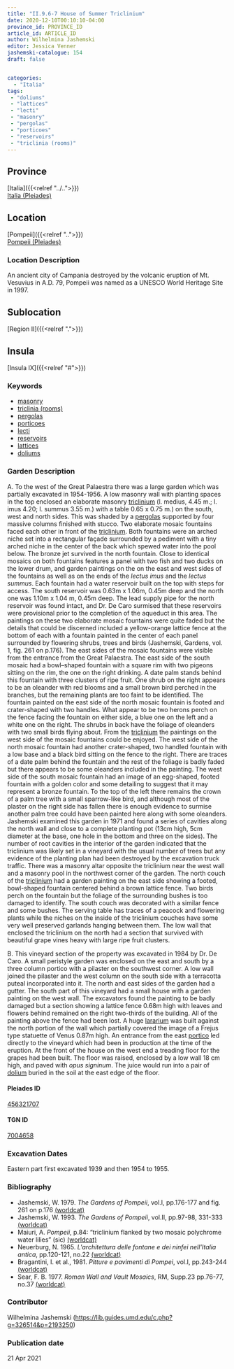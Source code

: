 ```yaml
---
title: "II.9.6-7 House of Summer Triclinium"
date: 2020-12-10T00:10:10-04:00
province_id: PROVINCE_ID
article_id: ARTICLE_ID
author: Wilhelmina Jashemski
editor: Jessica Venner
jashemski-catalogue: 154
draft: false


categories:
  - "Italia"
tags:
 - "doliums"
 - "lattices"
 - "lecti"
 - "masonry"
 - "pergolas"
 - "porticoes"
 - "reservoirs"
 - "triclinia (rooms)"
---
```


## Province
[Italia]({{<relref "../..">}}) \
[Italia (Pleiades)](https://pleiades.stoa.org/places/1052)

## Location
[Pompeii]({{<relref "..">}}) \
[Pompeii (Pleiades)](https://pleiades.stoa.org/places/433032)


### Location Description
An ancient city of Campania destroyed by the volcanic eruption of Mt. Vesuvius in A.D. 79, Pompeii was named as a UNESCO World Heritage Site in 1997.

## Sublocation
[Region II]({{<relref ".">}})
## Insula
[Insula IX]({{<relref "#">}})

### Keywords
 - [masonry](http://vocab.getty.edu/page/aat/300015332)
 - [triclinia (rooms)](http://vocab.getty.edu/page/aat/300142552)
 - [pergolas](http://vocab.getty.edu/page/aat/300006783)
 - [porticoes](http://vocab.getty.edu/page/aat/300004145)
 - [lecti](http://vocab.getty.edu/page/aat/300139419)
 - [reservoirs](http://vocab.getty.edu/page/aat/300006191)
 - [lattices](http://vocab.getty.edu/page/aat/300163920)
 - [doliums](http://vocab.getty.edu/page/aat/300400601)


### Garden Description
A. To the west of the Great Palaestra there was a large garden which was partially excavated in 1954-1956. A low masonry wall with planting spaces in the top enclosed an elaborate masonry [triclinium](http://vocab.getty.edu/page/aat/300142552) (l. medius, 4.45 m.; l. imus 4.20; l. summus 3.55 m.) with a table 0.65 x 0.75 m.) on the south, west and north sides. This was shaded by a [pergolas](http://vocab.getty.edu/page/aat/300006783) supported by four massive columns finished with stucco. Two elaborate mosaic fountains faced each other in front of the [triclinium](http://vocab.getty.edu/page/aat/300142552). Both fountains were an arched niche set into a rectangular façade surrounded by a pediment with a tiny arched niche in the center of the back which spewed water into the pool below. The bronze jet survived in the north fountain. Close to identical mosaics on both fountains features a panel with two fish and two ducks on the lower drum, and garden paintings on the on the east and west sides of the fountains as well as on the ends of the *lectus imus* and the *lectus summus*. Each fountain had a water reservoir built on the top with steps for access. The south reservoir was 0.63m x 1.06m, 0.45m deep and the north one was 1.10m x 1.04 m, 0.45m deep. The lead supply pipe for the north reservoir was found intact, and Dr. De Caro surmised that these reservoirs were provisional prior to the completion of the aqueduct in this area. The paintings on these two elaborate mosaic fountains were quite faded but the details that could be discerned included a yellow-orange lattice fence at the bottom of each with a fountain painted in the center of each panel surrounded by flowering shrubs, trees and birds (Jashemski, Gardens, vol. 1, fig. 261 on p.176). The east sides of the mosaic fountains were visible from the entrance from the Great Palaestra. The east side of the south mosaic had a bowl–shaped fountain with a square rim with two pigeons sitting on the rim, the one on the right drinking. A date palm stands behind this fountain with three clusters of ripe fruit. One shrub on the right appears to be an oleander with red blooms and a small brown bird perched in the branches, but the remaining plants are too faint to be identified. The fountain painted on the east side of the north mosaic fountain is footed and crater-shaped with two handles. What appear to be two herons perch on the fence facing the fountain on either side, a blue one on the left and a white one on the right. The shrubs in back have the foliage of oleanders with two small birds flying about. From the [triclinium](http://vocab.getty.edu/page/aat/300142552) the paintings on the west side of the mosaic fountains could be enjoyed. The west side of the north mosaic fountain had another crater-shaped, two handled fountain with a low base and a black bird sitting on the fence to the right. There are traces of a date palm behind the fountain and the rest of the foliage is badly faded but there appears to be some oleanders included in the painting. The west side of the south mosaic fountain had an image of an egg-shaped, footed fountain with a golden color and some detailing to suggest that it may represent a bronze fountain. To the top of the left there remains the crown of a palm tree with a small sparrow-like bird, and although most of the plaster on the right side has fallen there is enough evidence to surmise another palm tree could have been painted here along with some oleanders.  
Jashemski examined this garden in 1971 and found a series of cavities along the north wall and close to a complete planting pot (13cm high, 5cm diameter at the base, one hole in the bottom and three on the sides). The number of root cavities in the interior of the garden indicated that the triclinium was likely set in a vineyard with the usual number of trees but any evidence of the planting plan had been destroyed by the excavation truck traffic. There was a masonry altar opposite the triclinium near the west wall and a masonry pool in the northwest corner of the garden. The north couch of the [triclinium](http://vocab.getty.edu/page/aat/300142552) had a garden painting on the east side showing a footed, bowl-shaped fountain centered behind a brown lattice fence. Two birds perch on the fountain but the foliage of the surrounding bushes is too damaged to identify. The south couch was decorated with a similar fence and some bushes. The serving table has traces of a peacock and flowering plants while the niches on the inside of the triclinium couches have some very well preserved garlands hanging between them. The low wall that enclosed the triclinium on the north had a section that survived with beautiful grape vines heavy with large ripe fruit clusters.

B. This vineyard section of the property was excavated in 1984 by Dr. De Caro. A small peristyle garden was enclosed on the east and south by a three column portico with a pilaster on the southwest corner. A low wall joined the pilaster and the west column on the south side with a terracotta puteal incorporated into it. The north and east sides of the garden had a gutter. The south part of this vineyard had a small house with a garden painting on the west wall. The excavators found the painting to be badly damaged but a section showing a lattice fence 0.68m high with leaves and flowers behind remained on the right two-thirds of the building. All of the painting above the fence had been lost. A huge [lararium](http://vocab.getty.edu/page/aat/300400600) was built against the north portion of the wall which partially covered the image of a Frejus type statuette of Venus 0.87m high. An entrance from the east [portico](http://vocab.getty.edu/page/aat/300004145) led directly to the vineyard which had been in production at the time of the eruption. At the front of the house on the west end a treading floor for the grapes had been built. The floor was raised, enclosed by a low wall 18 cm high, and paved with *opus signinum*. The juice would run into a pair of [dolium](http://vocab.getty.edu/page/aat/300400601) buried in the soil at the east edge of the floor.



<!--### Plans
{{< figure src="../../../images/fig._75,_plan_of_region_ii,_insula_ix.png" alt="Fig. 75, Plan of Region II, insula ix" title="Fig. 75, Plan of Region II, insula ix" >}}

### Images
{{< figure src="../../../images/fig._78,_ii.ix.6_12.8.71.png" alt="Fig. 78, 12.8.71 (Stanley Jashemski, Jashemski Archives, University of Maryland)" title="Fig. 78, 12.8.71 (Stanley Jashemski, Jashemski Archives, University of Maryland)" >}}
{{< figure src="../../../images/fig._79,_ii.ix.6_12.17.71.png" alt="Fig. 79, 12.17.71 (Stanley Jashemski, Jashemski Archives, University of Maryland)" title="Fig 79, 12.17.71 (Stanley Jashemski, Jashemski Archives, University of Maryland)" >}}
{{< figure src="../../../images/fig._80,_ii.ix.6_12.25.71.png" alt="Fig. 80, 12.25.71 (Stanley Jashemski, Jashemski Archives, University of Maryland)" title="Fig. 80, 12.25.71 (Stanley Jashemski, Jashemski Archives, University of Maryland)" >}}
-->

#### Pleiades ID
[456321707](https://pleiades.stoa.org/places/456321707)

#### TGN ID
[7004658](http://vocab.getty.edu/page/tgn/7004658)

###  Excavation Dates
Eastern part first excavated 1939 and then 1954 to 1955.

### Bibliography
* Jashemski, W. 1979. *The Gardens of Pompeii*, vol.I, pp.176-177 and fig. 261 on p.176 [(worldcat)](http://www.worldcat.org/oclc/884024123)
* Jashemski, W. 1993. *The Gardens of Pompeii*, vol.II, pp.97-98, 331-333 [(worldcat)](http://www.worldcat.org/oclc/921816405)
* Maiuri, A. *Pompeii*, p.84: “triclinium flanked by two mosaic polychrome water lilies” (sic) [(worldcat)](http://www.worldcat.org/oclc/470375462)
* Neuerburg, N. 1965. *L'architettura delle fontane e dei ninfei nell'Italia antica*, pp.120-121, no.22 [(worldcat)](http://www.worldcat.org/oclc/1153859)
* Bragantini, I. et al., 1981. *Pitture e pavimenti di Pompei*, vol.I, pp.243-244 [(worldcat)](http://www.worldcat.org/oclc/13334913)
* Sear, F. B. 1977. *Roman Wall and Vault Mosaics*, RM, Supp.23 pp.76-77, no.37 [(worldcat)](http://www.worldcat.org/oclc/1170409934)

### Contributor
Wilhelmina Jashemski (https://lib.guides.umd.edu/c.php?g=326514&p=2193250)

### Publication date

21 Apr 2021
